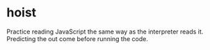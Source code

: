 # hoist
Practice reading JavaScript the same way as the interpreter reads it. 
Predicting the out come before running the code. 
